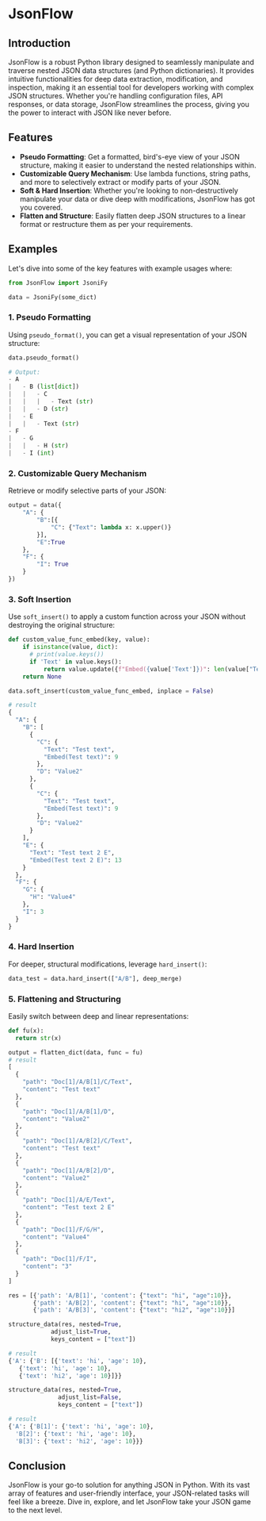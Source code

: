# JsonFlow

## Introduction
JsonFlow is a robust Python library designed to seamlessly manipulate and traverse nested JSON data structures (and Python dictionaries). It provides intuitive functionalities for deep data extraction, modification, and inspection, making it an essential tool for developers working with complex JSON structures. Whether you're handling configuration files, API responses, or data storage, JsonFlow streamlines the process, giving you the power to interact with JSON like never before.



## Features

- **Pseudo Formatting**: Get a formatted, bird's-eye view of your JSON structure, making it easier to understand the nested relationships within.
- **Customizable Query Mechanism**: Use lambda functions, string paths, and more to selectively extract or modify parts of your JSON.
- **Soft & Hard Insertion**: Whether you're looking to non-destructively manipulate your data or dive deep with modifications, JsonFlow has got you covered.
- **Flatten and Structure**: Easily flatten deep JSON structures to a linear format or restructure them as per your requirements.

## Examples

Let's dive into some of the key features with example usages where:

```python
from JsonFlow import JsoniFy

data = JsoniFy(some_dict)
```


### 1. Pseudo Formatting

Using `pseudo_format()`, you can get a visual representation of your JSON structure:

```python
data.pseudo_format()

# Output:
- A
|   - B (list[dict])
|   |   - C
|   |   |   - Text (str)
|   |   - D (str)
|   - E
|   |   - Text (str)
- F
|   - G
|   |   - H (str)
|   - I (int)
```

### 2. Customizable Query Mechanism

Retrieve or modify selective parts of your JSON:

```python
output = data({
    "A": {
        "B":[{
            "C": {"Text": lambda x: x.upper()}
        }],
        "E":True
    },
    "F": {
        "I": True
    }
})
```

### 3. Soft Insertion

Use `soft_insert()` to apply a custom function across your JSON without destroying the original structure:

```python
def custom_value_func_embed(key, value):
    if isinstance(value, dict):
      # print(value.keys())
      if 'Text' in value.keys():
          return value.update({f"Embed({value['Text']})": len(value["Text"])})
    return None

data.soft_insert(custom_value_func_embed, inplace = False)

# result
{
  "A": {
    "B": [
      {
        "C": {
          "Text": "Test text",
          "Embed(Test text)": 9
        },
        "D": "Value2"
      },
      {
        "C": {
          "Text": "Test text",
          "Embed(Test text)": 9
        },
        "D": "Value2"
      }
    ],
    "E": {
      "Text": "Test text 2 E",
      "Embed(Test text 2 E)": 13
    }
  },
  "F": {
    "G": {
      "H": "Value4"
    },
    "I": 3
  }
}
```

### 4. Hard Insertion

For deeper, structural modifications, leverage `hard_insert()`:

```python
data_test = data.hard_insert(["A/B"], deep_merge)
```

### 5. Flattening and Structuring

Easily switch between deep and linear representations:

```python
def fu(x):
  return str(x)

output = flatten_dict(data, func = fu)
# result
[
  {
    "path": "Doc[1]/A/B[1]/C/Text",
    "content": "Test text"
  },
  {
    "path": "Doc[1]/A/B[1]/D",
    "content": "Value2"
  },
  {
    "path": "Doc[1]/A/B[2]/C/Text",
    "content": "Test text"
  },
  {
    "path": "Doc[1]/A/B[2]/D",
    "content": "Value2"
  },
  {
    "path": "Doc[1]/A/E/Text",
    "content": "Test text 2 E"
  },
  {
    "path": "Doc[1]/F/G/H",
    "content": "Value4"
  },
  {
    "path": "Doc[1]/F/I",
    "content": "3"
  }
]
```

```python
res = [{'path': 'A/B[1]', 'content': {"text": "hi", "age":10}},
       {'path': 'A/B[2]', 'content': {"text": "hi", "age":10}},
       {'path': 'A/B[3]', 'content': {"text": "hi2", "age":10}}]

structure_data(res, nested=True,
            adjust_list=True,
            keys_content = ["text"])

# result
{'A': {'B': [{'text': 'hi', 'age': 10},
   {'text': 'hi', 'age': 10},
   {'text': 'hi2', 'age': 10}]}}

structure_data(res, nested=True,
              adjust_list=False,
              keys_content = ["text"])

# result
{'A': {'B[1]': {'text': 'hi', 'age': 10},
  'B[2]': {'text': 'hi', 'age': 10},
  'B[3]': {'text': 'hi2', 'age': 10}}}
```

## Conclusion

JsonFlow is your go-to solution for anything JSON in Python. With its vast array of features and user-friendly interface, your JSON-related tasks will feel like a breeze. Dive in, explore, and let JsonFlow take your JSON game to the next level.